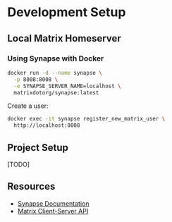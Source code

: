 # Development Setup

## Local Matrix Homeserver

### Using Synapse with Docker

```bash
docker run -d --name synapse \
  -p 8008:8008 \
  -e SYNAPSE_SERVER_NAME=localhost \
  matrixdotorg/synapse:latest
```

Create a user:
```bash
docker exec -it synapse register_new_matrix_user \
  http://localhost:8008
```

## Project Setup

[TODO]

## Resources

- [Synapse Documentation](https://matrix-org.github.io/synapse/latest/)
- [Matrix Client-Server API](https://spec.matrix.org/latest/client-server-api/)
